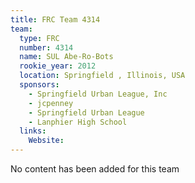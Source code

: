 ```yaml
---
title: FRC Team 4314
team:
  type: FRC
  number: 4314
  name: SUL Abe-Ro-Bots
  rookie_year: 2012
  location: Springfield , Illinois, USA
  sponsors:
    - Springfield Urban League, Inc
    - jcpenney
    - Springfield Urban League
    - Lanphier High School
  links:
    Website: 
---
```

No content has been added for this team
